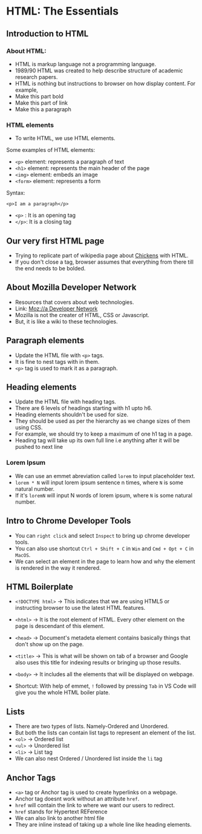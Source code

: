 # HTML: The Essentials

## Introduction to HTML

### About HTML:

- HTML is markup language not a programming language.
- 1989/90 HTML was created to help describe structure of academic research papers.
- HTML is nothing but instructions to browser on how display content.
  For example,
- Make this part bold
- Make this part of link
- Make this a paragraph

### HTML elements

- To write HTML, we use HTML elements.

Some examples of HTML elements:

- `<p>` element: represents a paragraph of text
- `<h1>` element: represents the main header of the page
- `<img>` element: embeds an image
- `<form>` element: represents a form

Syntax:

`<p>I am a paragraph</p>`

- `<p>` : It is an opening tag
- `</p>`: It is a closing tag

## Our very first HTML page

- Trying to replicate part of wikipedia page about [Chickens](https://en.wikipedia.org/wiki/Chicken) with HTML.
- If you don't close a tag, browser assumes that everything from there till the end needs to be bolded.

## About Mozilla Developer Network

- Resources that covers about web technologies.
- Link: [Moz://a Developer Network](https://developer.mozilla.org/en-US/)
- Mozilla is not the creater of HTML, CSS or Javascript.
- But, it is like a wiki to these technologies.

## Paragraph elements

- Update the HTML file with `<p>` tags.
- It is fine to nest tags with in them.
- `<p>` tag is used to mark it as a paragraph.

## Heading elements

- Update the HTML file with heading tags.
- There are 6 levels of headings starting with h1 upto h6.
- Heading elements shouldn't be used for size.
- They should be used as per the hierarchy as we change sizes of them using CSS.
- For example, we should try to keep a maximum of one h1 tag in a page.
- Heading tag will take up its own full line i.e anything after it will be pushed to next line

### Lorem Ipsum

- We can use an emmet abreviation called `lorem` to input placeholder text.
- `lorem * N` will input lorem ipsum sentence n times, where `N` is some natural number.
- If it's `loremN` will input N words of lorem ipsum, where `N` is some natural number.

## Intro to Chrome Developer Tools

- You can `right click` and select `Inspect` to bring up chrome developer tools.
- You can also use shortcut `Ctrl + Shift + C` in `Win` and `Cmd + Opt + C` in `MacOS`.
- We can select an element in the page to learn how and why the element is rendered in the way it rendered.

## HTML Boilerplate

- `<!DOCTYPE html>` -> This indicates that we are using HTML5 or instructing browser to use the latest HTML features.
- `<html>` -> It is the root element of HTML. Every other element on the page is descendant of this element.
- `<head>` -> Document's metadeta element contains basically things that don't show up on the page.
- `<title>` -> This is what will be shown on tab of a browser and Google also uses this title for indexing results or bringing up those results.
- `<body>` -> It includes all the elements that will be displayed on webpage.

- Shortcut: With help of emmet, `!` followed by pressing `Tab` in VS Code will give you the whole HTML boiler plate.

## Lists

- There are two types of lists. Namely-Ordered and Unordered.
- But both the lists can contain list tags to represent an element of the list.
- `<ol>` -> Ordered list
- `<ul>` -> Unordered list
- `<li>` -> List tag
- We can also nest Ordered / Unordered list inside the `li` tag

## Anchor Tags

- `<a>` tag or Anchor tag is used to create hyperlinks on a webpage.
- Anchor tag doesnt work without an attribute `href`.
- `href` will contain the link to where we want our users to redirect.
- `href` stands for Hypertext REFerence
- We can also link to another html file
- They are inline instead of taking up a whole line like heading elements.
